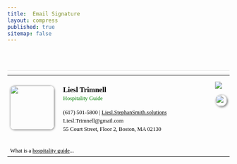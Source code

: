 ```yaml
---
title:  Email Signature
layout: compress
published: true
sitemap: false
---
```


<br>
<br>
<table id="aa" style="font-size: 0.9em; min-width: 400px; max-width: 550px; font-family: 'Trebuchet MS';">
    <tr>
        <td width="5%" style="padding-right: 10px;">
            <img src="https://liesl.stephansmith.solutions/assets/avatar.png" class="ha" />
        </td>
        <td style="padding-left: 10px;">
            <h4 style="font-size: 1.3em !important; margin-bottom: 0px !important; padding-bottom: 0px !important;">
                Liesl Trimnell
            </h4>
            <p style="color: green; margin-top: 0px;">
                Hospitality Guide
            </p> 
            <p stkyle="margin-top: 2em;">
                <a href="tel:6175015800" style="text-decoration: none; color: #000">
                    (617) 501-5800
                </a> 
                | 
                <a href="https://LieslTrimnell.com" target="site" style="color: #000 !important;">
                    Liesl.StephanSmith.solutions
                </a>
            <br>
            Liesl.Trimnell@gmail.com
            <br>
            55 Court Street, Floor 2, Boston, MA 02130  
            </p>
        </td>
        <td  width="5%" style="padding-left: 10px;" valign="top">
            <p>
                <a href="https://www.linkedin.com/in/liesl-trimnell-aa5969105/" target="_blank">
                  <img class="hover-image" src="https://StephanSmith.solutions/assets/images/linkedIn.jpeg" class="hi"/>
                </a>
            </p>
            <p>
                <a href="https://calendly.com/stephan-smith/introduction?back=1&month=2024-04" target="_blank">
                    <img src="https://StephanSmith.solutions/assets/images/calendly.png" class="hi">
                </a>
            </p>
        </td>
    </tr>
    <tr>
        <td colspan="3" style="padding-top: 15px;">
            What is a <a href="https://liesl.stephansmith.solutions/what_is_a_hospitality_guide" style="color: #000;" target="site">hospitality guide</a>...
        </td>
    </tr>
</table>

<style>
#aa { 
    border-top: 1px solid #DFDFDF;
    padding-top: 10px;
    color: #000; 
    line-height: 1.5em;
}
img.hi {
    border-radius: 15px; 
    border: 1px solid #DFDFDF;
    width: 25px;
    box-shadow: 2px 2px 4px rgba(0, 0, 0, 0.5);
}
img.hi:hover { 
    box-shadow: 4px 4px 4px rgb(138, 178, 211);
}
img.ha {
    border-radius: 10px; 
    width: 100px;
    box-shadow: 1px 1px 4px rgba(0, 0, 0, 0.5);
}
img.ha:hover {  
    box-shadow: 5px 5px 10px rgb(138, 178, 211);
}
</style>